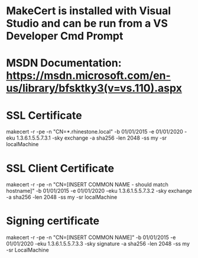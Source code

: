 # MakeCert is installed with Visual Studio and can be run from a VS Developer Cmd Prompt
# MSDN Documentation: https://msdn.microsoft.com/en-us/library/bfsktky3(v=vs.110).aspx

# SSL Certificate
makecert -r -pe -n "CN=*.rhinestone.local" -b 01/01/2015 -e 01/01/2020 -eku 1.3.6.1.5.5.7.3.1 -sky exchange -a sha256 -len 2048 -ss my -sr localMachine

# SSL Client Certificate
makecert -r -pe -n "CN=[INSERT COMMON NAME - should match hostname]" -b 01/01/2015 -e 01/01/2020 -eku 1.3.6.1.5.5.7.3.2 -sky exchange -a sha256 -len 2048 -ss my -sr localMachine

# Signing certificate
makecert -r -pe -n "CN=[INSERT COMMON NAME]" -b 01/01/2015 -e 01/01/2020 -eku 1.3.6.1.5.5.7.3.3 -sky signature -a sha256 -len 2048 -ss my -sr LocalMachine



